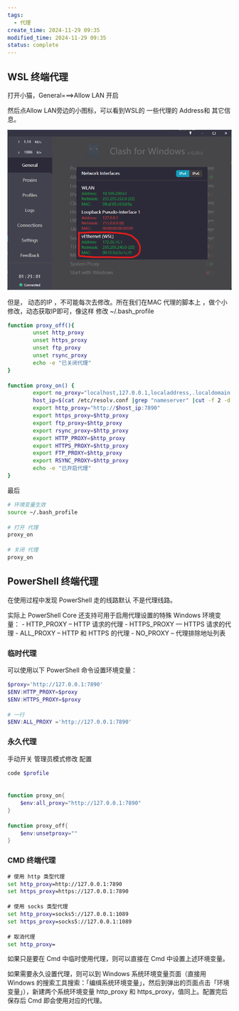 ```yaml
---
tags:
  - 代理
create_time: 2024-11-29 09:35
modified_time: 2024-11-29 09:35
status: complete
---
```

## WSL 终端代理

打开小猫，General===>Allow LAN 开启

然后点Allow LAN旁边的小图标，可以看到WSL的 一些代理的 Address和 其它信息。

![](../_Attachment/terminal_proxy.assets/file-20241129093556430.png)

但是， 动态的IP ，不可能每次去修改。所在我们在MAC 代理的脚本上 ，做个小修改，动态获取IP即可，像这样 修改 ~/.bash_profile

```bash
function proxy_off(){
        unset http_proxy
        unset https_proxy
        unset ftp_proxy
        unset rsync_proxy
        echo -e "已关闭代理"
}

function proxy_on() {
        export no_proxy="localhost,127.0.0.1,localaddress,.localdomain.com"
        host_ip=$(cat /etc/resolv.conf |grep "nameserver" |cut -f 2 -d " ")
        export http_proxy="http://$host_ip:7890"
        export https_proxy=$http_proxy
        export ftp_proxy=$http_proxy
        export rsync_proxy=$http_proxy
        export HTTP_PROXY=$http_proxy
        export HTTPS_PROXY=$http_proxy
        export FTP_PROXY=$http_proxy
        export RSYNC_PROXY=$http_proxy
        echo -e "已开启代理"
}
```

最后
```bash
# 环境变量生效
source ~/.bash_profile

# 打开 代理
proxy_on

# 关闭 代理
proxy_on
```

## PowerShell 终端代理

在使用过程中发现 PowerShell 走的线路默认 不是代理线路。

实际上 PowerShell Core 还支持可用于启用代理设置的特殊 Windows 环境变量： - HTTP_PROXY – HTTP 请求的代理 - HTTPS_PROXY — HTTPS 请求的代理 - ALL_PROXY – HTTP 和 HTTPS 的代理 - NO_PROXY – 代理排除地址列表

### 临时代理

可以使用以下 PowerShell 命令设置环境变量：

```powershell
$proxy='http://127.0.0.1:7890'
$ENV:HTTP_PROXY=$proxy
$ENV:HTTPS_PROXY=$proxy

# 一行
$ENV:ALL_PROXY ='http://127.0.0.1:7890'
```

### 永久代理

手动开关
管理员模式修改 配置

```powershell
code $profile


function proxy_on{
    $env:all_proxy="http://127.0.0.1:7890"
}

function proxy_off{
    $env:unsetproxy=""
}
```

### CMD 终端代理

```cmd
# 使用 http 类型代理
set http_proxy=http://127.0.0.1:7890
set https_proxy=https://127.0.0.1:7890

# 使用 socks 类型代理
set http_proxy=socks5://127.0.0.1:1089
set https_proxy=socks5://127.0.0.1:1089

# 取消代理
set http_proxy=
```

如果只是要在 Cmd 中临时使用代理，则可以直接在 Cmd 中设置上述环境变量。

如果需要永久设置代理，则可以到 Windows 系统环境变量页面（直接用 Windows 的搜索工具搜索：「编缉系统环境变量」，然后到弹出的页面点击「环境变量」），新建两个系统环境变量 http_proxy 和 https_proxy，值同上。配置完后保存后 Cmd 即会使用对应的代理。


